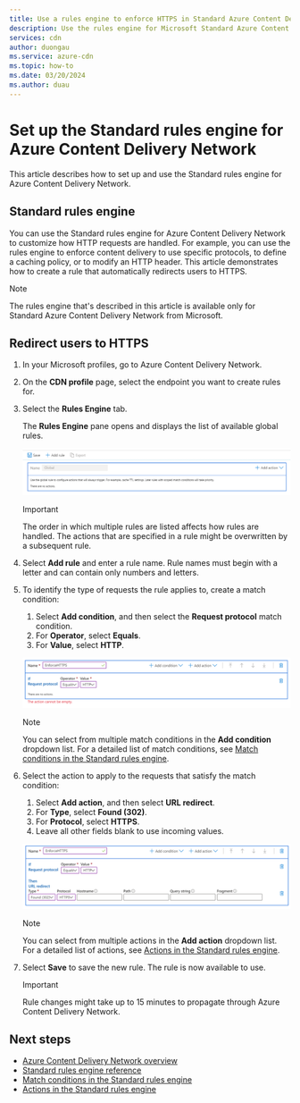 ```yaml
---
title: Use a rules engine to enforce HTTPS in Standard Azure Content Delivery Network
description: Use the rules engine for Microsoft Standard Azure Content Delivery Network to customize how Azure Content Delivery Network handles HTTP requests. Including blocking the delivery of certain types of content, defining a caching policy, and modifying HTTP headers. In this article, learn how to create a rule to redirect users to HTTPS.
services: cdn
author: duongau
ms.service: azure-cdn
ms.topic: how-to
ms.date: 03/20/2024
ms.author: duau
---
```


# Set up the Standard rules engine for Azure Content Delivery Network

This article describes how to set up and use the Standard rules engine for Azure Content Delivery Network.

## Standard rules engine

You can use the Standard rules engine for Azure Content Delivery Network to customize how HTTP requests are handled. For example, you can use the rules engine to enforce content delivery to use specific protocols, to define a caching policy, or to modify an HTTP header. This article demonstrates how to create a rule that automatically redirects users to HTTPS.

> [!NOTE]
> The rules engine that's described in this article is available only for Standard Azure Content Delivery Network from Microsoft.

## Redirect users to HTTPS

1. In your Microsoft profiles, go to Azure Content Delivery Network.

1. On the **CDN profile** page, select the endpoint you want to create rules for.

1. Select the **Rules Engine** tab.

    The **Rules Engine** pane opens and displays the list of available global rules.

    [![Screenshot of Azure Content Delivery Network new rules page.](./media/cdn-standard-rules-engine/cdn-new-rule.png)](./media/cdn-standard-rules-engine/cdn-new-rule.png#lightbox)

   > [!IMPORTANT]
   > The order in which multiple rules are listed affects how rules are handled. The actions that are specified in a rule might be overwritten by a subsequent rule.
   >

1. Select **Add rule** and enter a rule name. Rule names must begin with a letter and can contain only numbers and letters.

1. To identify the type of requests the rule applies to, create a match condition:
    1. Select **Add condition**, and then select the **Request protocol** match condition.
    1. For **Operator**, select **Equals**.
    1. For **Value**, select **HTTP**.

   [![Screenshot of Azure Content Delivery Network rule match condition.](./media/cdn-standard-rules-engine/cdn-match-condition.png)](./media/cdn-standard-rules-engine/cdn-match-condition.png#lightbox)

   > [!NOTE]
   > You can select from multiple match conditions in the **Add condition** dropdown list. For a detailed list of match conditions, see [Match conditions in the Standard rules engine](cdn-standard-rules-engine-match-conditions.md).

1. Select the action to apply to the requests that satisfy the match condition:
   1. Select **Add action**, and then select **URL redirect**.
   1. For **Type**, select **Found (302)**.
   1. For **Protocol**, select **HTTPS**.
   1. Leave all other fields blank to use incoming values.

   [![Screenshot of Azure Content Delivery Network rule action.](./media/cdn-standard-rules-engine/cdn-action.png)](./media/cdn-standard-rules-engine/cdn-action.png#lightbox)

   > [!NOTE]
   > You can select from multiple actions in the **Add action** dropdown list. For a detailed list of actions, see [Actions in the Standard rules engine](cdn-standard-rules-engine-actions.md).

6. Select **Save** to save the new rule. The rule is now available to use.

   > [!IMPORTANT]
   > Rule changes might take up to 15 minutes to propagate through Azure Content Delivery Network.
   >

## Next steps

- [Azure Content Delivery Network overview](cdn-overview.md)
- [Standard rules engine reference](cdn-standard-rules-engine-reference.md)
- [Match conditions in the Standard rules engine](cdn-standard-rules-engine-match-conditions.md)
- [Actions in the Standard rules engine](cdn-standard-rules-engine-actions.md)
